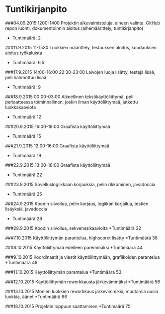 # Tuntikirjanpito

###04.09.2015 1200-1400
Projektin alkuvalmisteluja, aiheen valinta, GitHub repon luonti, dokumentoinnin aloitus (aihemäärittely, tuntikirjanpito)
* Tuntimäärä: 2

###11.9.2015 11-1530
Luokkien määrittely, testauksen aloitus, koodauksen aloitus työkaluista
* Tuntimäärä: 6,5

###17.9.2015 14:00-16:00 22:30-23:00
Laivojen luoja lisätty, testejä lisää, peli hahmottuu lisää
* Tuntimäärä: 9

###18.9.2015 00:00-03:00
Alkeellinen tekstikäyttöliittymä, peli periaatteessa toiminnallinen, joskin ilman käyttöliittymää, jatkettu luokkakaaviota
* Tuntimäärä 12

###20.9.2015 16:00-19:00
Graafista käyttöliittymää
* Tuntimäärä 15

###21.9.2015 12:00-16:00
Graafista käyttöliittymää
* Tuntimäärä 19

###22.9.2015 13:00-16:00
Graafista käyttöliittymää
* Tuntimäärä 22

###23.9.2015
Sovelluslogiikkaan korjauksia, pelin rikkominen, javadoccia
* Tuntimäärä 25

###24.9.2015 
Koodin siivoilua, pelin korjaus, logiikan korjailua, testien lisäyksiä, javadoccia
* Tuntimäärä 29

###28.9.2015
Koodin siivoilua, sekvenssikaavioita
*Tuntimäärä 32

###7.10.2015
Käyttöliittymän parantelua, highscoret lisätty
*Tuntimäärä 38

###8.10.2015
Käyttöliittymää edelleen paremmaksi
*Tuntimäärä 44

###9.10.2015
Koordinaatit ja viestit käyttöliittymään, grafiikoiden parantelua
*Tuntimäärä 48

###11.10.2015
Käyttöliittymän parantelua
*Tuntimäärä 53

###12.10.2015
Käyttöliittymän reworkkausta järkevämmäksi
*Tuntimäärä 56

###13.10.2015
Monien luokkien reworkkaus järkevimmiksi, muutamia uusia luokkia, äänet
*Tuntimäärä 66

###18.10.2015
Projektin loppuun saattaminen
*Tuntimäärä 75
